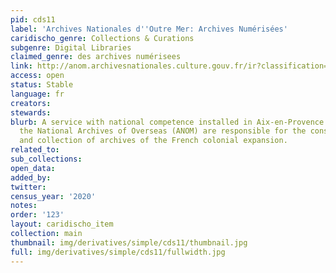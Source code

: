 ```yaml
---
pid: cds11
label: 'Archives Nationales d''Outre Mer: Archives Numérisées'
caridischo_genre: Collections & Curations
subgenre: Digital Libraries
claimed_genre: des archives numérisees
link: http://anom.archivesnationales.culture.gouv.fr/ir?classification=archives_numerisees
access: open
status: Stable
language: fr
creators:
stewards:
blurb: A service with national competence installed in Aix-en-Provence since 1966,
  the National Archives of Overseas (ANOM) are responsible for the conservation, communication
  and collection of archives of the French colonial expansion.
related_to:
sub_collections:
open_data:
added_by:
twitter:
census_year: '2020'
notes:
order: '123'
layout: caridischo_item
collection: main
thumbnail: img/derivatives/simple/cds11/thumbnail.jpg
full: img/derivatives/simple/cds11/fullwidth.jpg
---
```

